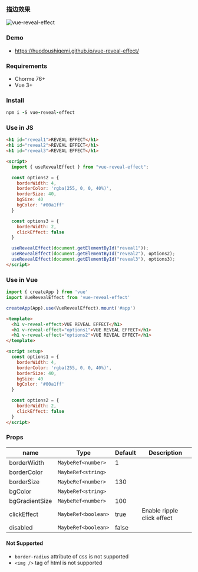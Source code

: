 ### 描边效果
![vue-reveal-effect](https://raw.githubusercontent.com/huodoushigemi/vue-reveal-effect/main/example/doc/screensgot.png)

### Demo

- https://huodoushigemi.github.io/vue-reveal-effect/

### **Requirements**

- Chorme 76+
- Vue 3+

### **Install**

```coffeescript
npm i -S vue-reveal-effect
```

### **Use in JS**

```html
<h1 id="reveal1">REVEAL EFFECT</h1>
<h1 id="reveal2">REVEAL EFFECT</h1>
<h1 id="reveal3">REVEAL EFFECT</h1>

<script>
  import { useRevealEffect } from "vue-reveal-effect";

  const options2 = {
    borderWidth: 4,
    borderColor: 'rgba(255, 0, 0, 40%)',
    borderSize: 40,
    bgSize: 40
    bgColor: '#00a1ff'
  }

  const options3 = {
    borderWidth: 2,
    clickEffect: false
  }

  useRevealEffect(document.getElementById("reveal1"));
  useRevealEffect(document.getElementById("reveal2"), options2);
  useRevealEffect(document.getElementById("reveal3"), options3);
</script>
```

### **Use in Vue**

```js
import { createApp } from 'vue'
import VueRevealEffect from 'vue-reveal-effect'

createApp(App).use(VueRevealEffect).mount('#app')
```

```html
<template>
  <h1 v-reveal-effect>VUE REVEAL EFFECT</h1>
  <h1 v-reveal-effect="options1">VUE REVEAL EFFECT</h1>
  <h1 v-reveal-effect="options2">VUE REVEAL EFFECT</h1>
</template>

<script setup>
  const options1 = {
    borderWidth: 4,
    borderColor: 'rgba(255, 0, 0, 40%)',
    borderSize: 40,
    bgSize: 40
    bgColor: '#00a1ff'
  }

  const options2 = {
    borderWidth: 2,
    clickEffect: false
  }
</script>
```

### **Props**

| name           | Type                | Default | Description                |
| -------------- | ------------------- | ------- | -------------------------- |
| borderWidth    | `MaybeRef<number>`  | 1       |                            |
| borderColor    | `MaybeRef<string>`  |         |                            |
| borderSize     | `MaybeRef<number>`  | 130     |                            |
| bgColor        | `MaybeRef<string>`  |         |                            |
| bgGradientSize | `MaybeRef<number>`  | 100     |                            |
| clickEffect    | `MaybeRef<boolean>` | true    | Enable ripple click effect |
| disabled       | `MaybeRef<boolean>` | false   |                            |


#### Not Supported
- `border-radius` attribute of css is not supported
- `<img />` tag of html is not supported